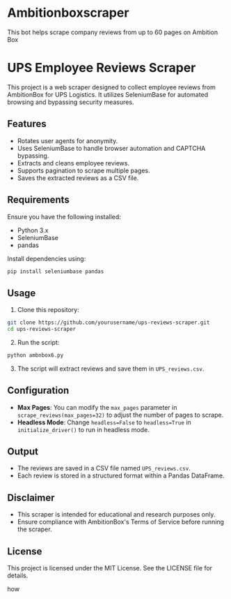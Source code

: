 # Ambitionboxscraper
This bot helps scrape company reviews from up to 60 pages on Ambition Box

# UPS Employee Reviews Scraper

This project is a web scraper designed to collect employee reviews from AmbitionBox for UPS Logistics. It utilizes SeleniumBase for automated browsing and bypassing security measures.

## Features

- Rotates user agents for anonymity.
- Uses SeleniumBase to handle browser automation and CAPTCHA bypassing.
- Extracts and cleans employee reviews.
- Supports pagination to scrape multiple pages.
- Saves the extracted reviews as a CSV file.

## Requirements

Ensure you have the following installed:

- Python 3.x
- SeleniumBase
- pandas

Install dependencies using:

```bash
pip install seleniumbase pandas
```

## Usage

1. Clone this repository:

```bash
git clone https://github.com/yourusername/ups-reviews-scraper.git
cd ups-reviews-scraper
```

2. Run the script:

```bash
python ambnbox6.py
```

3. The script will extract reviews and save them in `UPS_reviews.csv`.

## Configuration

- **Max Pages**: You can modify the `max_pages` parameter in `scrape_reviews(max_pages=32)` to adjust the number of pages to scrape.
- **Headless Mode**: Change `headless=False` to `headless=True` in `initialize_driver()` to run in headless mode.

## Output

- The reviews are saved in a CSV file named `UPS_reviews.csv`.
- Each review is stored in a structured format within a Pandas DataFrame.

## Disclaimer

- This scraper is intended for educational and research purposes only.
- Ensure compliance with AmbitionBox's Terms of Service before running the scraper.

## License

This project is licensed under the MIT License. See the LICENSE file for details.

how 

